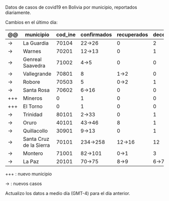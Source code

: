 Datos de casos de covid19 en Bolivia por municipio, reportados diariamente.

Cambios en el último día:


<table>
<thead>
<tr class="header"><th>@@</th><th>municipio</th><th>cod_ine</th><th>confirmados</th><th>recuperados</th><th>decesos</th></tr>
</thead>
<tbody>
<tr class="modify"><td class="modify">→</td><td>La Guardia</td><td>70104</td><td class="modify">22→26</td><td>0</td><td>2</td></tr>
<tr class="modify"><td class="modify">→</td><td>Warnes</td><td>70201</td><td class="modify">12→13</td><td>0</td><td>1</td></tr>
<tr class="modify"><td class="modify">→</td><td>Genreal Saavedra</td><td>71002</td><td class="modify">4→5</td><td>0</td><td>0</td></tr>
<tr class="modify"><td class="modify">→</td><td>Vallegrande</td><td>70801</td><td>8</td><td class="modify">1→2</td><td>0</td></tr>
<tr class="modify"><td class="modify">→</td><td>Robore</td><td>70503</td><td>5</td><td class="modify">0→2</td><td>1</td></tr>
<tr class="modify"><td class="modify">→</td><td>Santa Rosa</td><td>70602</td><td class="modify">6→16</td><td>0</td><td>0</td></tr>
<tr class="add"><td>+++</td><td>Mineros</td><td>0</td><td>1</td><td>0</td><td>0</td></tr>
<tr class="add"><td>+++</td><td>El Torno</td><td>0</td><td>1</td><td>0</td><td>0</td></tr>
<tr class="modify"><td class="modify">→</td><td>Trinidad</td><td>80101</td><td class="modify">2→33</td><td>0</td><td>1</td></tr>
<tr class="modify"><td class="modify">→</td><td>Oruro</td><td>40101</td><td class="modify">43→46</td><td>8</td><td>1</td></tr>
<tr class="modify"><td class="modify">→</td><td>Quillacollo</td><td>30901</td><td class="modify">9→13</td><td>0</td><td>1</td></tr>
<tr class="modify"><td class="modify">→</td><td>Santa Cruz de la Sierra</td><td>70101</td><td class="modify">234→258</td><td class="modify">12→16</td><td>12</td></tr>
<tr class="modify"><td class="modify">→</td><td>Montero</td><td>71001</td><td class="modify">82→101</td><td class="modify">0→1</td><td>3</td></tr>
<tr class="modify"><td class="modify">→</td><td>La Paz</td><td>20101</td><td class="modify">70→75</td><td class="modify">8→9</td><td class="modify">6→7</td></tr>
</tbody>
</table>

+++ : nuevo municipio

→ : nuevos casos

Actualizo los datos a medio día (GMT-4) para el día anterior.
